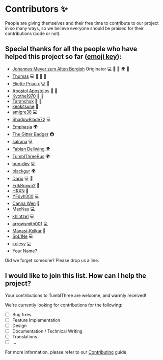 # Contributors ✨

People are giving themselves and their free time to contribute to our project in so many ways, so we believe everyone should be praised for their contributions (code or not).

## Special thanks for all the people who have helped this project so far ([emoji key](https://allcontributors.org/docs/en/emoji-key)):

* [Johannes Meyer zum Alten Borgloh](https://github.com/johanneszab) Originator 💻 🚧 📖 🌍 💬
* [Thomas](https://github.com/thomas694) 💻 🚧 📖 💬
* [Eliette Priaulx](https://github.com/elipriaulx) 💻 🚧
* [Apostol Apostolov](https://github.com/apoapostolov) 🐛 💬
* [Kvothe1970](https://github.com/Kvothe1970) 🐛 💬
* [Taranchuk](https://github.com/Taranchuk) 🐛 💬
* [keokitsune](https://github.com/keokitsune) 💬
* [amigre38](https://github.com/amigre38) 💻
* [ShadowBlade72](https://github.com/ShadowBlade72) 💻
* [Emphasia](https://github.com/Emphasia) 🌍
* [The Gitter Badger](https://github.com/gitter-badger) 🚇
* [salrana](https://github.com/salrana) 💻
* [Fabian Dellwing](https://github.com/fdellwing) 🌍
* [TumblThreeRus](https://github.com/TumblThreeRus) 🌍
* [bun-dev](https://github.com/bun-dev) 💻
* [blackgur](https://github.com/blackgur) 🌍
* [Darío](https://github.com/apokalipsys) 💻 📖
* [ErikBrown2](https://github.com/ErikBrown2) 💬
* [HRXN](https://github.com/Hrxn) 💬
* [YFdyh000](https://github.com/yfdyh000) 💻
* [Canna Wen](https://github.com/cannawen) 📖
* [MaxNau](https://github.com/MaxNau) 💻
* [khintze1](https://github.com/khintze1) 💻
* [arrowsmith001](https://github.com/arrowsmith001) 💻
* [Manasi-Kelkar](https://github.com/Manasi-Kelkar) 📖
* [SpL1Ne](https://github.com/SpL1Ne) 💻
* [kulesy](https://github.com/kulesy) 💻
* Your Name?

Did we forget someone? Please drop us a line.

## I would like to join this list. How can I help the project?

Your contributions to TumblThree are welcome, and warmly received!

We're currently looking for contributions for the following:

- [ ] Bug fixes
- [ ] Feature Implementation
- [ ] Design
- [ ] Documentation / Technical Writing
- [ ] Translations
- [ ] ...

For more information, please refer to our [Contributing](../Contributing.md) guide.
